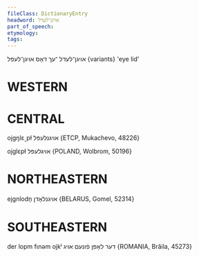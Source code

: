 ```yaml
---
fileClass: DictionaryEntry
headword: אויגן־לעדל
part_of_speech: 
etymology: 
tags: 
---
```

אויגן־לעדל
־עך
דאָס 
אויגן־לעפּל  {variants}
'eye lid'

WESTERN
========

CENTRAL
========

ojgŋlɛ˯pɫ אויגנלעפּל {ETCP, Mukachevo, 48226}

ojglɛpɫ אויגלעפּל {POLAND, Wolbrom, 50196}

NORTHEASTERN
==============

ejgnlodn̩ אויגנלאָדן {BELARUS, Gomel, 52314}

SOUTHEASTERN
==============

der lopm fɩnəm ojkʲ דער לאָפּן פֿונעם אויג {ROMANIA, Brăila, 45273}

